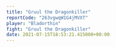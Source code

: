 ```yaml
---
title: "Gruul the Dragonkiller"
reportCode: "263vgwqW1G4jMVXT"
player: "Bladorthin"
fight: "Gruul the Dragonkiller"
date: 2021-07-15T18:53:21.415000+00:00
---
```

